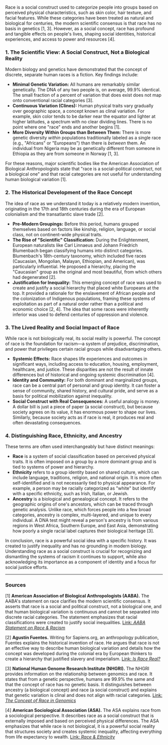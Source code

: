 Race is a social construct used to categorize people into groups based on perceived physical characteristics, such as skin color, hair texture, and facial features. While these categories have been treated as natural and biological for centuries, the modern scientific consensus is that race has no basis in genetics [1, 3]. However, as a social concept, race has profound and tangible effects on people's lives, shaping social identities, historical experiences, and access to power and resources [4].

### 1. The Scientific View: A Social Construct, Not a Biological Reality

Modern biology and genetics have demonstrated that the concept of discrete, separate human races is a fiction. Key findings include:

*   **Minimal Genetic Variation:** All humans are remarkably similar genetically. The DNA of any two people is, on average, 99.9% identical. The small fraction of a percent of variation that does exist does not map onto conventional racial categories [3].
*   **Continuous Variation (Clines):** Human physical traits vary gradually over geographic space, a concept known as clinal variation. For example, skin color tends to be darker near the equator and lighter at higher latitudes, a spectrum with no clear dividing lines. There is no point where one "race" ends and another begins [1].
*   **More Diversity Within Groups than Between Them:** There is more genetic diversity *within* populations traditionally labeled as a single race (e.g., "Africans" or "Europeans") than there is *between* them. An individual from Nigeria may be as genetically different from someone in Ethiopia as they are from someone in Norway [1, 3].

For these reasons, major scientific bodies like the American Association of Biological Anthropologists state that "race is a social-political construct, not a biological one" and that racial categories are not useful for understanding human biological variation [1].

### 2. The Historical Development of the Race Concept

The idea of race as we understand it today is a relatively modern invention, originating in the 17th and 18th centuries during the era of European colonialism and the transatlantic slave trade [2].

*   **Pre-Modern Groupings:** Before this period, humans grouped themselves based on factors like kinship, religion, language, or social class, not on continent-wide physical traits.
*   **The Rise of "Scientific" Classification:** During the Enlightenment, European naturalists like Carl Linnaeus and Johann Friedrich Blumenbach began classifying humans into distinct categories. Blumenbach's 18th-century taxonomy, which included five races (Caucasian, Mongolian, Malayan, Ethiopian, and American), was particularly influential. He proposed a hierarchy, placing the "Caucasian" group as the original and most beautiful, from which others had degenerated [2].
*   **Justification for Inequality:** This emerging concept of race was used to create and justify a social hierarchy that placed white Europeans at the top. It provided a rationale for the enslavement of African people and the colonization of Indigenous populations, framing these systems of exploitation as part of a natural order rather than a political and economic choice [2, 4]. The idea that some races were inherently inferior was used to defend centuries of oppression and violence.

### 3. The Lived Reality and Social Impact of Race

While race is not biologically real, its social reality is powerful. The concept of race is the foundation for racism—a system of prejudice, discrimination, and power that privileges certain racial groups while disadvantaging others.

*   **Systemic Effects:** Race shapes life experiences and outcomes in significant ways, including access to education, housing, employment, healthcare, and justice. These disparities are not the result of innate differences but of historical and ongoing systemic discrimination [4].
*   **Identity and Community:** For both dominant and marginalized groups, race can be a central part of personal and group identity. It can foster a sense of community, shared history, and cultural pride, and serve as a basis for political mobilization against inequality.
*   **Social Construct with Real Consequences:** A useful analogy is money. A dollar bill is just a piece of paper (a social construct), but because society agrees on its value, it has enormous power to shape our lives. Similarly, because society acts as if race is real, it produces real and often devastating consequences.

### 4. Distinguishing Race, Ethnicity, and Ancestry

These terms are often used interchangeably but have distinct meanings:

*   **Race** is a system of social classification based on perceived physical traits. It is often imposed on a group by a more dominant group and is tied to systems of power and hierarchy.
*   **Ethnicity** refers to a group identity based on shared culture, which can include language, traditions, religion, and national origin. It is more often self-identified and is not necessarily tied to physical appearance. For example, a person may be racially categorized as "white" but identify with a specific ethnicity, such as Irish, Italian, or Jewish.
*   **Ancestry** is a biological and genealogical concept. It refers to the geographic origins of one's ancestors, which can be traced through genetic analysis. Unlike race, which forces people into a few broad categories, ancestry is complex, multi-layered, and unique to every individual. A DNA test might reveal a person's ancestry is from various regions in West Africa, Southern Europe, and East Asia, demonstrating how poorly a single racial label captures their biological heritage [3].

In conclusion, race is a powerful social idea with a specific history. It was created to justify inequality and has no grounding in modern biology. Understanding race as a social construct is crucial for recognizing and dismantling the systems of racism it continues to support, while also acknowledging its importance as a component of identity and a focus for social justice efforts.

***

### Sources

[1] **American Association of Biological Anthropologists (AABA).** The AABA's statement on race clarifies the modern scientific consensus. It asserts that race is a social and political construct, not a biological one, and that human biological variation is continuous and cannot be separated into discrete racial categories. The statement emphasizes that racial classifications were created to justify social inequalities.
[Link: *AABA Statement on Race & Racism*](https://bioanth.org/about/position-statements/aaba-statement-race-racism-2019/)

[2] **Agustín Fuentes.** Writing for Sapiens.org, an anthropology publication, Fuentes explains the historical invention of race. He argues that race is not an effective way to describe human biological variation and details how the concept was developed during the colonial era by European thinkers to create a hierarchy that justified slavery and imperialism.
[Link: *Is Race Real?*](https://www.sapiens.org/is-race-real/)

[3] **National Human Genome Research Institute (NHGRI).** The NHGRI provides information on the relationship between genomics and race. It states that from a genetic perspective, humans are 99.9% the same and that the concept of race has no genetic basis. It distinguishes between ancestry (a biological concept) and race (a social construct) and explains that genetic variation is clinal and does not align with racial categories.
[Link: *The Concept of Race in Genomics*](https://www.genome.gov/about-genomics/fact-sheets/The-Concept-of-Race-in-Genomics)

[4] **American Sociological Association (ASA).** The ASA explains race from a sociological perspective. It describes race as a social construct that is externally imposed and based on perceived physical differences. The ASA emphasizes that while race is not biological, it is a powerful social reality that structures society and creates systemic inequality, affecting everything from life expectancy to wealth.
[Link: *Race & Ethnicity*](https://www.asanet.org/topics/race-and-ethnicity)